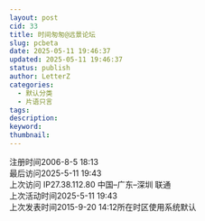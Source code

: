 ```yaml
---
layout: post
cid: 33
title: 时间匆匆@远景论坛
slug: pcbeta
date: 2025-05-11 19:46:37
updated: 2025-05-11 19:46:37
status: publish
author: LetterZ
categories: 
  - 默认分类
  - 片语只言
tags: 
description: 
keyword: 
thumbnail: 
---
```



注册时间2006-8-5 18:13   
最后访问2025-5-11 19:43    
上次访问 IP27.38.112.80 中国–广东–深圳 联通   
上次活动时间2025-5-11 19:43   
上次发表时间2015-9-20 14:12所在时区使用系统默认